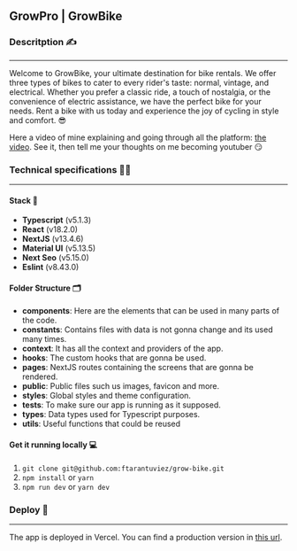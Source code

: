 ## GrowPro | GrowBike

### Descritption ✍️

---

Welcome to GrowBike, your ultimate destination for bike rentals. We offer three types of bikes to cater to every rider's taste: normal, vintage, and electrical. Whether you prefer a classic ride, a touch of nostalgia, or the convenience of electric assistance, we have the perfect bike for your needs. Rent a bike with us today and experience the joy of cycling in style and comfort. 😎

Here a video of mine explaining and going through all the platform: [the video](). See it, then tell me your thoughts on me becoming youtuber 😏

### Technical specifications 👨‍💻

---

#### Stack 📝

- **Typescript** (v5.1.3)
- **React** (v18.2.0)
- **NextJS** (v13.4.6)
- **Material UI** (v5.13.5)
- **Next Seo** (v5.15.0)
- **Eslint** (v8.43.0)

#### Folder Structure 🗂

- **components**: Here are the elements that can be used in many parts of the code.
- **constants**: Contains files with data is not gonna change and its used many times.
- **context**: It has all the context and providers of the app.
- **hooks**: The custom hooks that are gonna be used.
- **pages**: NextJS routes containing the screens that are gonna be rendered.
- **public**: Public files such us images, favicon and more.
- **styles**: Global styles and theme configuration.
- **tests**: To make sure our app is running as it supposed.
- **types**: Data types used for Typescript purposes.
- **utils**: Useful functions that could be reused

#### Get it running locally 💻

1. `git clone git@github.com:ftarantuviez/grow-bike.git`
2. `npm install` or `yarn`
3. `npm run dev` or `yarn dev`

### Deploy 🚀

---

The app is deployed in Vercel.
You can find a production version in [this url](TODO).
